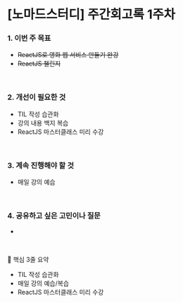 # [노마드스터디] 주간회고록 1주차

### 1. 이번 주 목표

- ~~ReactJS로 영화 웹 서비스 만들기 완강~~
- ~~ReactJS 챌린지~~

<br>

### 2. 개선이 필요한 것

- TIL 작성 습관화
- 강의 내용 백지 복습
- ReactJS 마스터클래스 미리 수강

<br>

### 3. 계속 진행해야 할 것

- 매일 강의 예습

<br>

### 4. 공유하고 싶은 고민이나 질문

-

<br>

🤖 핵심 3줄 요약

- TIL 작성 습관화
- 매일 강의 예습/복습
- ReactJS 마스터클래스 미리 수강
